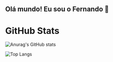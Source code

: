 ## Olá mundo! Eu sou o Fernando 👋

<!--
**fernandopp3/fernandopp3** is a ✨ _special_ ✨ repository because its `README.md` (this file) appears on your GitHub profile.

Here are some ideas to get you started:

- 🔭 Atualmente busco um emprego na área da programação ...
- 🌱 Eu estou me formando em analise e desenvolvimento de sistemas ...
- 👯 Meu projeto de TCC foi o app fithub ...
-->

# GitHub Stats
![Anurag's GitHub stats](https://github-readme-stats.vercel.app/api?username=fernandopp3&show_icons=true&count_private=true&hide_title=true&theme=dracula)

![Top Langs](https://github-readme-stats.vercel.app/api/top-langs/?username=fernandopp3&layout=compact&theme=dracula)






